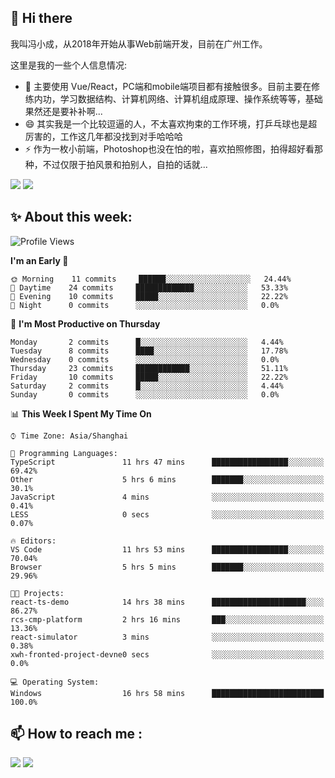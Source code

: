 ## 👋 Hi there

我叫冯小成，从2018年开始从事Web前端开发，目前在广州工作。

这里是我的一些个人信息情况:

- 🌱 主要使用 Vue/React，PC端和mobile端项目都有接触很多。目前主要在修练内功，学习数据结构、计算机网络、计算机组成原理、操作系统等等，基础果然还是要补补啊...
- 😄 其实我是一个比较逗逼的人，不太喜欢拘束的工作环境，打乒乓球也是超厉害的，工作这几年都没找到对手哈哈哈
- ⚡ 作为一枚小前端，Photoshop也没在怕的啦，喜欢拍照修图，拍得超好看那种，不过仅限于拍风景和拍别人，自拍的话就...

![](https://github-readme-stats.vercel.app/api?username=fxpixels&theme=graywhite&hide_border=true)
![](https://github-readme-stats.vercel.app/api/top-langs/?username=fxpixels&hide_border=true&layout=compact)

<!--
<img src="https://github-readme-stats.vercel.app/api?username=fxpixels&theme=graywhite&hide_border=true" width="500" alt=""/>
<img src="https://github-readme-stats.vercel.app/api/top-langs/?username=fxpixels&hide_border=true&layout=compact" width="300" alt=""/>
-->
## ✨ About this week:
<!--START_SECTION:waka-->
![Profile Views](http://img.shields.io/badge/Profile%20Views-0-blue)

**I'm an Early 🐤** 

```text
🌞 Morning    11 commits     ██████░░░░░░░░░░░░░░░░░░░   24.44% 
🌆 Daytime    24 commits     █████████████░░░░░░░░░░░░   53.33% 
🌃 Evening    10 commits     █████░░░░░░░░░░░░░░░░░░░░   22.22% 
🌙 Night      0 commits      ░░░░░░░░░░░░░░░░░░░░░░░░░   0.0%

```
📅 **I'm Most Productive on Thursday** 

```text
Monday       2 commits      █░░░░░░░░░░░░░░░░░░░░░░░░   4.44% 
Tuesday      8 commits      ████░░░░░░░░░░░░░░░░░░░░░   17.78% 
Wednesday    0 commits      ░░░░░░░░░░░░░░░░░░░░░░░░░   0.0% 
Thursday     23 commits     ████████████░░░░░░░░░░░░░   51.11% 
Friday       10 commits     █████░░░░░░░░░░░░░░░░░░░░   22.22% 
Saturday     2 commits      █░░░░░░░░░░░░░░░░░░░░░░░░   4.44% 
Sunday       0 commits      ░░░░░░░░░░░░░░░░░░░░░░░░░   0.0%

```


📊 **This Week I Spent My Time On** 

```text
⌚︎ Time Zone: Asia/Shanghai

💬 Programming Languages: 
TypeScript               11 hrs 47 mins      █████████████████░░░░░░░░   69.42% 
Other                    5 hrs 6 mins        ███████░░░░░░░░░░░░░░░░░░   30.1% 
JavaScript               4 mins              ░░░░░░░░░░░░░░░░░░░░░░░░░   0.41% 
LESS                     0 secs              ░░░░░░░░░░░░░░░░░░░░░░░░░   0.07%

🔥 Editors: 
VS Code                  11 hrs 53 mins      █████████████████░░░░░░░░   70.04% 
Browser                  5 hrs 5 mins        ███████░░░░░░░░░░░░░░░░░░   29.96%

🐱‍💻 Projects: 
react-ts-demo            14 hrs 38 mins      █████████████████████░░░░   86.27% 
rcs-cmp-platform         2 hrs 16 mins       ███░░░░░░░░░░░░░░░░░░░░░░   13.36% 
react-simulator          3 mins              ░░░░░░░░░░░░░░░░░░░░░░░░░   0.38% 
xwh-fronted-project-devne0 secs              ░░░░░░░░░░░░░░░░░░░░░░░░░   0.0%

💻 Operating System: 
Windows                  16 hrs 58 mins      █████████████████████████   100.0%

```


<!--END_SECTION:waka-->

## :mailbox: How to reach me : 

[<img src="https://img.icons8.com/bubbles/50/000000/gmail.png"/>](mailto:iampcfox@gmail.com)
[<img target="_blank" src="https://img.icons8.com/bubbles/50/000000/github.png">](https://github.com/FxPixels)



<!-- ![Visitor Badge](https://visitor-badge.laobi.icu/badge?page_id=fxpixels) -->

<!--
**FxPixels/FxPixels** is a ✨ _special_ ✨ repository because its `README.md` (this file) appears on your GitHub profile.

Here are some ideas to get you started:

- 🔭 I’m currently working on ...
- 🌱 I’m currently learning ...
- 👯 I’m looking to collaborate on ...
- 🤔 I’m looking for help with ...
- 💬 Ask me about ...
- 📫 How to reach me: ...
- 😄 Pronouns: ...
- ⚡ Fun fact: ...
-->
